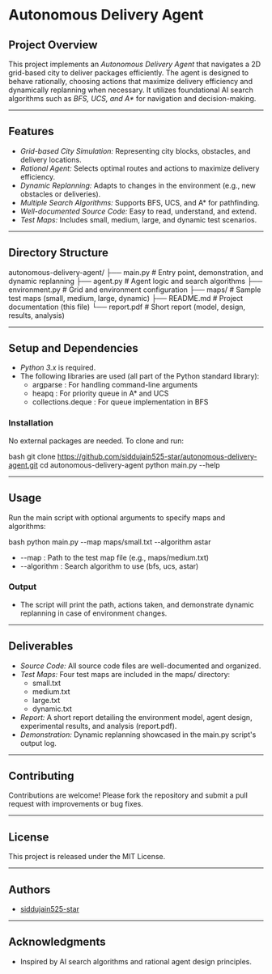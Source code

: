 # Autonomous Delivery Agent

## Project Overview

This project implements an *Autonomous Delivery Agent* that navigates a 2D grid-based city to deliver packages efficiently. The agent is designed to behave rationally, choosing actions that maximize delivery efficiency and dynamically replanning when necessary. It utilizes foundational AI search algorithms such as *BFS, UCS, and A\** for navigation and decision-making.

---

## Features

- *Grid-based City Simulation:* Representing city blocks, obstacles, and delivery locations.
- *Rational Agent:* Selects optimal routes and actions to maximize delivery efficiency.
- *Dynamic Replanning:* Adapts to changes in the environment (e.g., new obstacles or deliveries).
- *Multiple Search Algorithms:* Supports BFS, UCS, and A* for pathfinding.
- *Well-documented Source Code:* Easy to read, understand, and extend.
- *Test Maps:* Includes small, medium, large, and dynamic test scenarios.

---

## Directory Structure


autonomous-delivery-agent/
├── main.py              # Entry point, demonstration, and dynamic replanning
├── agent.py             # Agent logic and search algorithms
├── environment.py       # Grid and environment configuration
├── maps/                # Sample test maps (small, medium, large, dynamic)
├── README.md            # Project documentation (this file)
└── report.pdf           # Short report (model, design, results, analysis)


---

## Setup and Dependencies

- *Python 3.x* is required.
- The following libraries are used (all part of the Python standard library):
  - argparse : For handling command-line arguments
  - heapq    : For priority queue in A* and UCS
  - collections.deque : For queue implementation in BFS

### Installation

No external packages are needed. To clone and run:

bash
git clone https://github.com/siddujain525-star/autonomous-delivery-agent.git
cd autonomous-delivery-agent
python main.py --help


---

## Usage

Run the main script with optional arguments to specify maps and algorithms:

bash
python main.py --map maps/small.txt --algorithm astar


- --map        : Path to the test map file (e.g., maps/medium.txt)
- --algorithm  : Search algorithm to use (bfs, ucs, astar)

### Output

- The script will print the path, actions taken, and demonstrate dynamic replanning in case of environment changes.

---

## Deliverables

- *Source Code:* All source code files are well-documented and organized.
- *Test Maps:* Four test maps are included in the maps/ directory:
  - small.txt
  - medium.txt
  - large.txt
  - dynamic.txt
- *Report:* A short report detailing the environment model, agent design, experimental results, and analysis (report.pdf).
- *Demonstration:* Dynamic replanning showcased in the main.py script's output log.

---

## Contributing

Contributions are welcome! Please fork the repository and submit a pull request with improvements or bug fixes.

---

## License

This project is released under the MIT License.

---

## Authors

- [siddujain525-star](https://github.com/siddujain525-star)

---

## Acknowledgments

- Inspired by AI search algorithms and rational agent design principles.
